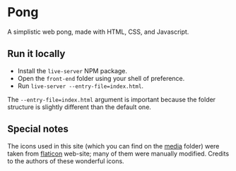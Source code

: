# Pong
A simplistic web pong, made with HTML, CSS, and Javascript.

## Run it locally
- Install the `live-server` NPM package.
- Open the `front-end` folder using your shell of preference.
- Run `live-server --entry-file=index.html`.

The `--entry-file=index.html` argument is important because the folder structure is slightly different than the default one.

## Special notes
The icons used in this site (which you can find on the [media](front-end/media) folder) were taken from [flaticon](https://flaticon.es) web-site; many of them were manually modified. Credits to the authors of these wonderful icons.
